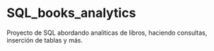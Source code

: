 # SQL_books_analytics
Proyecto de SQL abordando analiticas de libros, haciendo consultas, inserción de tablas y más.
